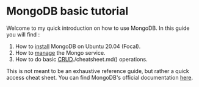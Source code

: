 # MongoDB basic tutorial

Welcome to my quick introduction on how to use MongoDB. In this guide you will find :

1. How to [install]() MongoDB on Ubuntu 20.04 (Focal).
1. How to [manage]() the Mongo service.
1. How to do basic [CRUD](./CRUD.md)./cheatsheet.md() operations.

This is not meant to be an exhaustive reference guide, but rather a quick access cheat sheet.
You can find MongoDB's official documentation [here](https://docs.mongodb.com/manual/).
